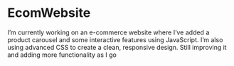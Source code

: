 # EcomWebsite
I’m currently working on an e-commerce website where I’ve added a product carousel and some interactive features using JavaScript. I’m also using advanced CSS to create a clean, responsive design. Still improving it and adding more functionality as I go
